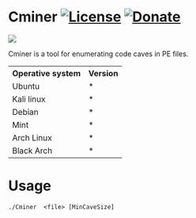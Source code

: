 # Cminer [![License](https://img.shields.io/github/license/mashape/apistatus.svg?maxAge=2592000)](https://raw.githubusercontent.com/EgeBalci/Cminer/master/LICENSE)  [![Donate](https://img.shields.io/badge/Donate-Patreon-green.svg)](http://patreon.com/user?u=3556027)


![](http://i.imgur.com/8QmoFrt.png)

Cminer is a tool for enumerating code caves in PE files.

<table>
    <tr>
        <th>Operative system</th>
        <th> Version </th>
    </tr>
    <tr>
        <td>Ubuntu</td>
        <td>* </td>
    </tr>
    <tr>
        <td>Kali linux</td>
        <td>* </td>
    </tr>
    <tr>
        <td>Debian</td>
        <td>* </td>
    </tr>
    <tr>
        <td>Mint</td>
        <td>* </td>
    </tr>
     <tr>
        <td>Arch Linux</td>
        <td>* </td>
    </tr>
    <tr>
        <td>Black Arch</td>
        <td>* </td>
    </tr>
</table>

# Usage
    ./Cminer  <file> [MinCaveSize]
